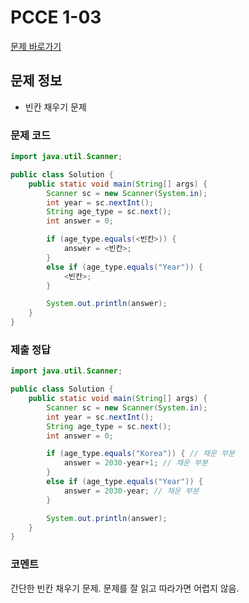 # PCCE 1-03
[문제 바로가기](https://school.programmers.co.kr/learn/courses/30/lessons/250131)

## 문제 정보
* 빈칸 채우기 문제

### 문제 코드
```java
import java.util.Scanner;

public class Solution {
    public static void main(String[] args) {
        Scanner sc = new Scanner(System.in);
        int year = sc.nextInt();
        String age_type = sc.next();
        int answer = 0;

        if (age_type.equals(<빈칸>)) {
            answer = <빈칸>;
        }
        else if (age_type.equals("Year")) {
            <빈칸>;
        }

        System.out.println(answer);
    }
}
```

### 제출 정답
```java
import java.util.Scanner;

public class Solution {
    public static void main(String[] args) {
        Scanner sc = new Scanner(System.in);
        int year = sc.nextInt();
        String age_type = sc.next();
        int answer = 0;

        if (age_type.equals("Korea")) { // 채운 부분
            answer = 2030-year+1; // 채운 부분
        }
        else if (age_type.equals("Year")) {
            answer = 2030-year; // 채운 부분
        }

        System.out.println(answer);
    }
}
```

### 코멘트
간단한 빈칸 채우기 문제. 문제를 잘 읽고 따라가면 어렵지 않음.